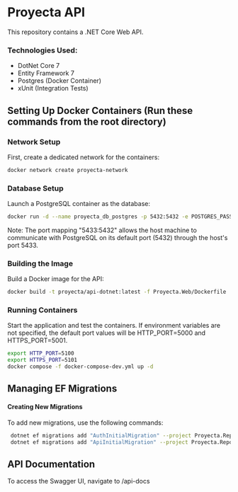 # Proyecta API
This repository contains a .NET Core Web API.

### Technologies Used:
* DotNet Core 7
* Entity Framework 7
* Postgres (Docker Container)
* xUnit (Integration Tests)

## Setting Up Docker Containers (Run these commands from the root directory)
### Network Setup
First, create a dedicated network for the containers:
```sh
docker network create proyecta-network
```

### Database Setup
Launch a PostgreSQL container as the database:
```sh
docker run -d --name proyecta_db_postgres -p 5432:5432 -e POSTGRES_PASSWORD=mysecretpassword --network proyecta-network postgres:16.3
```
Note: The port mapping "5433:5432" allows the host machine to communicate with PostgreSQL on its default port (5432) through the host's port 5433.

### Building the Image
Build a Docker image for the API:
```sh
docker build -t proyecta/api-dotnet:latest -f Proyecta.Web/Dockerfile .
```

### Running Containers
Start the application and test the containers. If environment variables are not specified, the default port values will be HTTP_PORT=5000 and HTTPS_PORT=5001.
```sh
export HTTP_PORT=5100
export HTTPS_PORT=5101
docker compose -f docker-compose-dev.yml up -d
```

## Managing EF Migrations
#### Creating New Migrations
To add new migrations, use the following commands:
```sh
 dotnet ef migrations add "AuthInitialMigration" --project Proyecta.Repository.EntityFramework --startup-project Proyecta.Web --context AuthDbContext --output-dir Migrations/AuthDb
 dotnet ef migrations add "ApiInitialMigration" --project Proyecta.Repository.EntityFramework --startup-project Proyecta.Web --context ApiDbContext --output-dir Migrations/ApiDb
```

## API Documentation

To access the Swagger UI, navigate to /api-docs

